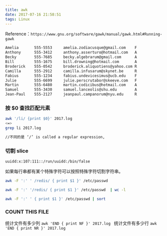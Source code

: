 ```yaml
---
title: awk
date: 2017-07-16 21:58:51
tags: Linux
---
```



Reference：`https://www.gnu.org/software/gawk/manual/gawk.html#Running-gawk`

```bash
Amelia       555-5553     amelia.zodiacusque@gmail.com    F
Anthony      555-3412     anthony.asserturo@hotmail.com   A
Becky        555-7685     becky.algebrarum@gmail.com      A
Bill         555-1675     bill.drowning@hotmail.com       A
Broderick    555-0542     broderick.aliquotiens@yahoo.com R
Camilla      555-2912     camilla.infusarum@skynet.be     R
Fabius       555-1234     fabius.undevicesimus@ucb.edu    F
Julie        555-6699     julie.perscrutabor@skeeve.com   F
Martin       555-6480     martin.codicibus@hotmail.com    A
Samuel       555-3430     samuel.lanceolis@shu.edu        A
Jean-Paul    555-2127     jeanpaul.campanorum@nyu.edu     R
```

### 按 $0 查找匹配元素

```bash
awk '/li/ {print $0}' 2017.log 
<=>
grep li 2017.log

//不同的是 ‘/’ is called a regular expression,
```

### 切割 slice

`uuidd:x:107:111::/run/uuidd:/bin/false`

如果每行串都有某个特殊字符可以按照特殊字符切割字符串。

```bash
awk -F ':' ' /redis/ { print $1 }' /etc/passwd

awk -F ':' '/redis/ { print $1 }' /etc/passwd  | wc -l

awk -F ':' ' { print $1 }' /etc/passwd | sort 
```

### COUNT THIS FILE 

统计文件有多少列
`awk 'END { print NF }' 2017.log `
统计文件有多少行
`awk 'END { print NR }' 2017.log`